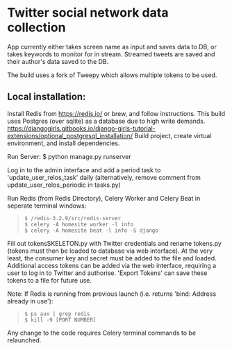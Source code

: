 Twitter social network data collection
==================================

App currently either takes screen name as input and saves data to DB, or takes
keywords to monitor for in stream. Streamed tweets are saved and their author's
data saved to the DB.

The build uses a fork of Tweepy which allows multiple tokens to be used.



Local installation:
------------
Install Redis from https://redis.io/ or brew, and follow instructions.
This build uses Postgres (over sqlite) as a database due to high write demands.
https://djangogirls.gitbooks.io/django-girls-tutorial-extensions/optional_postgresql_installation/
Build project, create virtual environment, and install dependencies.

Run Server: $ python manage.py runserver

  Log in to the admin interface and add a period task to 'update_user_relos_task' daily (alternatively, remove comment from update_user_relos_periodic in tasks.py)

Run Redis (from Redis Directory), Celery Worker and Celery Beat in seperate terminal windows:

> ```
> $ /redis-3.2.9/src/redis-server
> $ celery -A homesite worker -l info
> $ celery -A homesite beat -l info -S django
> ```

Fill out tokensSKELETON.py with Twitter credentials and rename tokens.py (tokens
must then be loaded to database via web interface). At the very least, the
consumer key and secret must be added to the file and loaded. Additional access
tokens can be added via the web interface, requiring a user to log in to Twitter
and authorise. 'Export Tokens' can save these tokens to a file for future use.



Note:
If Redis is running from previous launch (i.e. returns 'bind: Address already in use'):
> ```
> $ ps aux | grep redis
> $ kill -9 [PORT NUMBER]
> ```

Any change to the code requires Celery terminal commands to be relaunched.
